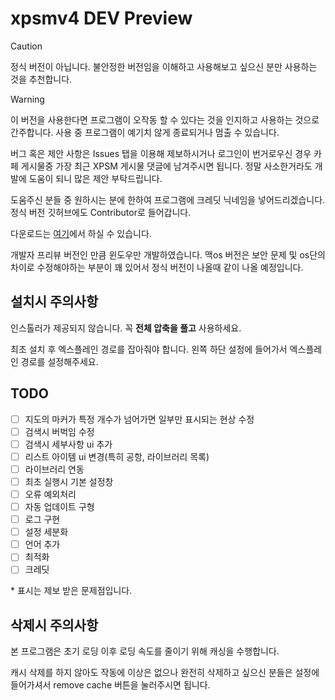 # xpsmv4 DEV Preview

> [!CAUTION]
> 정식 버전이 아닙니다. 불안정한 버전임을 이해하고 사용해보고 싶으신 분만 사용하는 것을 추천합니다.

> [!WARNING]
> 이 버전을 사용한다면 프로그램이 오작동 할 수 있다는 것을 인지하고 사용하는 것으로 간주합니다. 사용 중 프로그램이 예기치 않게 종료되거나 멈출 수 있습니다.
>
> 버그 혹은 제안 사항은 Issues 탭을 이용해 제보하시거나 로그인이 번거로우신 경우 카페 게시물중 가장 최근 XPSM 게시물 댓글에 남겨주시면 됩니다. 정말 사소한거라도 개발에 도움이 되니 많은 제안 부탁드립니다.
>
> 도움주신 분들 중 원하시는 분에 한하여 프로그램에 크레딧 닉네임을 넣어드리겠습니다. 정식 버전 깃허브에도 Contributor로 들어갑니다.
>
> 다운로드는 [여기](https://github.com/xponeone/xpsmv4/releases)에서 하실 수 있습니다.

개발자 프리뷰 버전인 만큼 윈도우만 개발하였습니다. 맥os 버전은 보안 문제 및 os단의 차이로 수정해야하는 부분이 꽤 있어서 정식 버전이 나올때 같이 나올 예정입니다.

## 설치시 주의사항

인스톨러가 제공되지 않습니다. 꼭 **전체 압축을 풀고** 사용하세요.

최초 설치 후 엑스플레인 경로를 잡아줘야 합니다. 왼쪽 하단 설정에 들어가서 엑스플레인 경로를 설정해주세요.

## TODO

- [ ] 지도의 마커가 특정 개수가 넘어가면 일부만 표시되는 현상 수정
- [ ] 검색시 버벅임 수정
- [ ] 검색시 세부사항 ui 추가
- [ ] 리스트 아이템 ui 변경(특히 공항, 라이브러리 목록)
- [ ] 라이브러리 연동
- [ ] 최초 실행시 기본 설정창
- [ ] 오류 예외처리
- [ ] 자동 업데이트 구형
- [ ] 로그 구현
- [ ] 설정 세분화
- [ ] 언어 추가
- [ ] 최적화
- [ ] 크레딧

\* 표시는 제보 받은 문제점입니다.

## 삭제시 주의사항

본 프로그램은 초기 로딩 이후 로딩 속도를 줄이기 위해 캐싱을 수행합니다.

캐시 삭제를 하지 않아도 작동에 이상은 없으나 완전히 삭제하고 싶으신 분들은 설정에 들어가셔서 remove cache 버튼을 눌러주시면 됩니다.
